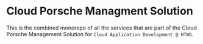 # Cloud Porsche Managment Solution

This is the combined monorepo of all the services that are part of the Cloud Porsche Management Solution for `Cloud Application Development @ HTWG`.
